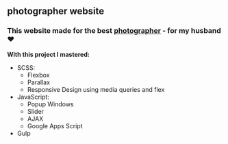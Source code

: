 ## photographer website   
### This website made for the best [photographer](https://elchonock.github.io/parfeniuk_photo_dist/) - for my husband ❤️


**With this project I mastered:**
* SCSS:
   * Flexbox
   * Parallax
   * Responsive Design using media queries and flex
* JavaScript:
   * Popup Windows
   * Slider
   * AJAX
   * Google Apps Script
* Gulp
    
 
